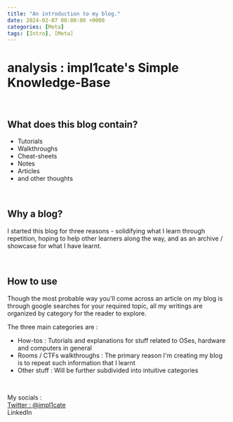 ```yaml
---
title: "An introduction to my blog."
date: 2024-02-07 00:00:00 +0000
categories: [Meta]
tags: [Intro], [Meta]
---
```


# analysis : impl1cate's Simple Knowledge-Base
<br>

## What does this blog contain?
- Tutorials
- Walkthroughs
- Cheat-sheets
- Notes
- Articles
- and other thoughts

<br>

## Why a blog?
I started this blog for three reasons - solidifying what I learn through repetition, hoping to help other learners along the way, and as an archive / showcase for what I have learnt.

<br>

## How to use

Though the most probable way you'll come across an article on my blog is through google searches for your required topic, all my writings are organized by category for the reader to explore.

The three main categories are :
- How-tos : Tutorials and explanations for stuff related to OSes, hardware and computers in general
- Rooms / CTFs walkthroughs : The primary reason I'm creating my blog is to repeat such information that I learnt
- Other stuff : Will be further subdivided into intuitive categories

<br>

My socials : <br>
[Twitter : @impl1cate](https://twitter.com/impl1cate)<br>
LinkedIn
